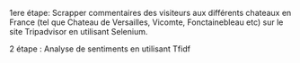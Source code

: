 1ere étape: Scrapper commentaires des visiteurs aux différents chateaux en France (tel que Chateau de Versailles, Vicomte, Fonctainebleau etc)
sur le site Tripadvisor en utilisant Selenium.

2 étape : Analyse de sentiments en utilisant Tfidf
